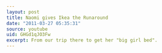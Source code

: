 ```yaml
---
layout: post
title: Naomi gives Ikea the Runaround
date: "2011-03-27 05:35:31"
source: youtube
uid: GHGd1qJO3Fw
excerpt: From our trip there to get her "big girl bed".
---
```

